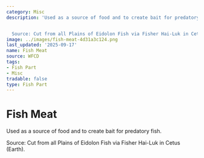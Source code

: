 ```yaml
---
category: Misc
description: 'Used as a source of food and to create bait for predatory fish.


  Source: Cut from all Plains of Eidolon Fish via Fisher Hai-Luk in Cetus (Earth). '
image: ../images/fish-meat-4d31a3c124.png
last_updated: '2025-09-17'
name: Fish Meat
source: WFCD
tags:
- Fish Part
- Misc
tradable: false
type: Fish Part
---
```


# Fish Meat

Used as a source of food and to create bait for predatory fish.

Source: Cut from all Plains of Eidolon Fish via Fisher Hai-Luk in Cetus (Earth). 

